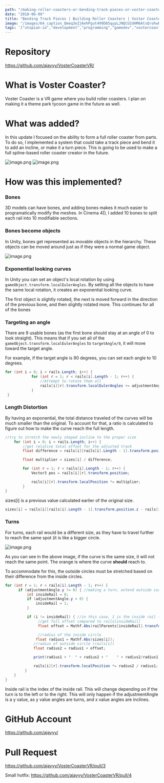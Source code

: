 ```yaml
---
path: "/making-roller-coasters-or-bending-track-pieces-or-voster-coaster"
date: "2018-06-09"
title: "Bending Track Pieces | Building Roller Coasters | Voster Coaster"
image: "/images/64_caption_Qmeq3eZj6ehPgut499D85qypLJNQCU2dHM6AtsQrohwEfJ"
tags: '["utopian-io","development","programming","gamedev","vostercoaster"]'
---
```


# Repository
https://github.com/ajayyy/VosterCoasterVR/

# What is Voster Coaster?

Voster Coaster is a VR game where you build roller coasters. I plan on making it a theme park tycoon game in the future as well.

# What was added?

In this update I focused on the ability to form a full roller coaster from parts. To do so, I implemented a system that could take a track piece and bend it to add an incline, or make it a turn piece. This is going to be used to make a full spline-based roller coaster creator in the future.

![image.png](/images/Qmeq3eZj6ehPgut499D85qypLJNQCU2dHM6AtsQrohwEfJ)
![image.png](/images/QmNVLJH9SBwREpQhrKXuATqVyB9rrPezZrw5fZ4mKSLBGV)

# How was this implemented?

### Bones

3D models can have bones, and adding bones makes it much easier to programatically modify the meshes. In Cinema 4D, I added 10 bones to split each rail into 10 modifiable sections.

### Bones become objects

In Unity, bones get represented as movable objects in the hierarchy. These objects can be moved around just as if they were a normal game object.

![image.png](/images/QmaGDKJAVNaxiHPumfjjnfdc3mrpNrcLkj8tr8UmUSy2uq)

### Exponential looking curves

In Unity you can set an object's local rotation by using ```gameObject.transform.localEulerAngles```. By setting all the objects to have the same local rotation, it creates an exponential looking curve.

The first object is slightly rotated, the next is moved forward in the direction of the previous bone, and then slightly rotated more. This continues for all of the bones

### Targeting an angle

There are 9 usable bones (as the first bone should stay at an angle of 0 to look straight). This means that if you set all of the ```gameObject.transform.localEulerAngles``` to ```targetAngle/9```, it will move toward the target angle.

For example, if the target angle is 90 degrees, you can set each angle to 10 degrees.

````c#
for (int i = 0; i < rails.Length; i++) {
            for (int r = 1; r < rails[i].Length - 1; r++) {
                //Attempt to rotate them all
                rails[i][r].transform.localEulerAngles += adjustmentAngle;
            }
 }
````

### Length Distortion

By having an exponential, the total distance traveled of the curves will be much smaller than the original. To account for that, a ratio is calculated to figure out how to make the curve reach the full length.

````c#
//try to stretch the newly shaped incline to the proper size
    for (int i = 0; i < rails.Length; i++) {
        //get relative total offset for the adjusted track
        float difference = rails[i][rails[i].Length - 1].transform.position.z - rails[i][0].transform.position.z;

        float multiplier = sizes[i] / difference;

        for (int r = 1; r < rails[i].Length - 1; r++) {
            Vector3 pos = rails[i][r].transform.position;

            rails[i][r].transform.localPosition *= multiplier;
        }
}
````

sizes[i] is a previous value calculated earlier of the original size.

````c#
sizes[i] = rails[i][rails[i].Length - 1].transform.position.z - rails[i][0].transform.position.z;
````

### Turns

For turns, each rail would be a different size, as they have to travel further to reach the same spot (it is like a bigger circle.

![image.png](/images/QmPAx2Eg4GeF2mQrmYLm9QFpFm4hg8LZjXkNqCGhZmVujW)

As you can see in the above image, if the curve is the same size, it will not reach the same point. The orange is where the curve **should** reach to.

To accommodate for this, the outside circles must be stretched based on their difference from the inside circles.

````c#
for (int r = 1; r < rails[i].Length - 1; r++) {
      if (adjustmentAngle.y != 0) { //making a turn, extend outside curves to accommodate
          int insideRail = 0;
          if (adjustmentAngle.y > 0) {
              insideRail = 1;
          }

          if (i != insideRail) { //in this case, 1 is the inside rail (doing just zero for now as a test, in the final version it should be based on if the angle is negative or positive)
               //get full offset compared to rails[insideRail]
               float offset = Mathf.Abs(railParents[insideRail].transform.position.x) + Mathf.Abs(railParents[i].transform.position.x);

               //radius of the inside circle
              float radius1 = Mathf.Abs(sizes[i]);
             //radius of outside circle (rails[i])
             float radius2 = radius1 + offset;

             print(radius1 + "  " + radius2 + "    " + radius2/radius1);

             rails[i][r].transform.localPosition *= radius2 / radius1;
         }
    }
}
````
Inside rail is the index of the inside rail. This will change depending on if the turn is to the left or to the right. This will only happen if the adjustmentAngle is a y value, as y value angles are turns, and x value angles are inclines.

# GitHub Account

https://github.com/ajayyy/

# Pull Request

https://github.com/ajayyy/VosterCoasterVR/pull/3

Small hotfix: https://github.com/ajayyy/VosterCoasterVR/pull/4